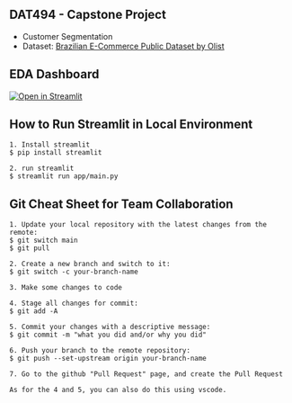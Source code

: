 ## DAT494 - Capstone Project
- Customer Segmentation
- Dataset: [Brazilian E-Commerce Public Dataset by Olist](https://www.kaggle.com/datasets/olistbr/brazilian-ecommerce)

## EDA Dashboard
[![Open in Streamlit](https://static.streamlit.io/badges/streamlit_badge_black_white.svg)](https://dat490-marketing.streamlit.app/)

## How to Run Streamlit in Local Environment
```
1. Install streamlit
$ pip install streamlit

2. run streamlit
$ streamlit run app/main.py
```

## Git Cheat Sheet for Team Collaboration

```
1. Update your local repository with the latest changes from the remote:
$ git switch main
$ git pull

2. Create a new branch and switch to it:
$ git switch -c your-branch-name

3. Make some changes to code

4. Stage all changes for commit:
$ git add -A

5. Commit your changes with a descriptive message:
$ git commit -m "what you did and/or why you did"

6. Push your branch to the remote repository:
$ git push --set-upstream origin your-branch-name

7. Go to the github "Pull Request" page, and create the Pull Request

As for the 4 and 5, you can also do this using vscode.
```
